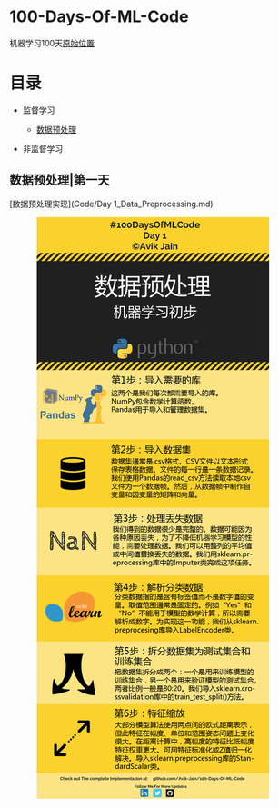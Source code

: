 # 100-Days-Of-ML-Code
机器学习100天[原始位置](https://github.com/MLEveryday/100-Days-Of-ML-Code)

# 目录
- 监督学习
  - [数据预处理](#数据预处理--第一天)

- 非监督学习

## 数据预处理|第一天
[数据预处理实现](Code/Day 1_Data_Preprocessing.md)
<p align="center">
    <img src='Info-graphs\Day 1.jpg'
</p>